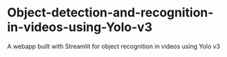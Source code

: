 # Object-detection-and-recognition-in-videos-using-Yolo-v3
A webapp built with Streamlit for object recognition in videos using Yolo v3

